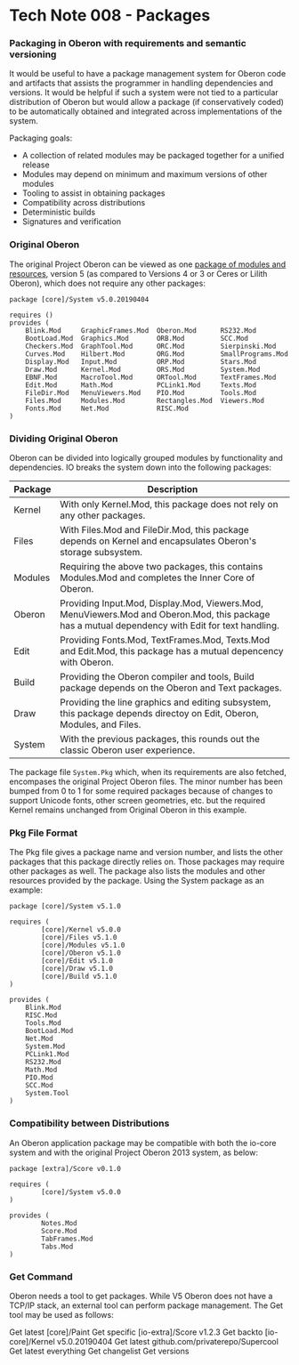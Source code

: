 # Tech Note 008 - Packages
### Packaging in Oberon with requirements and semantic versioning

It would be useful to have a package management system for Oberon code and artifacts that assists the programmer in handling dependencies and versions. It would be helpful if such a system were not tied to a particular distribution of Oberon but would allow a package (if conservatively coded) to be automatically obtained and integrated across implementations of the system.

Packaging goals:

* A collection of related modules may be packaged together for a unified release
* Modules may depend on minimum and maximum versions of other modules
* Tooling to assist in obtaining packages
* Compatibility across distributions
* Deterministic builds
* Signatures and verification

### Original Oberon

The original Project Oberon can be viewed as one [package of modules and resources](https://github.com/io-orig/System), version 5 (as compared to Versions 4 or 3 or Ceres or Lilith Oberon), which does not require any other packages:

```
package [core]/System v5.0.20190404

requires ()
provides (
	Blink.Mod     GraphicFrames.Mod  Oberon.Mod      RS232.Mod
	BootLoad.Mod  Graphics.Mod       ORB.Mod         SCC.Mod
	Checkers.Mod  GraphTool.Mod      ORC.Mod         Sierpinski.Mod
	Curves.Mod    Hilbert.Mod        ORG.Mod         SmallPrograms.Mod
	Display.Mod   Input.Mod          ORP.Mod         Stars.Mod
	Draw.Mod      Kernel.Mod         ORS.Mod         System.Mod
	EBNF.Mod      MacroTool.Mod      ORTool.Mod      TextFrames.Mod
	Edit.Mod      Math.Mod           PCLink1.Mod     Texts.Mod
	FileDir.Mod   MenuViewers.Mod    PIO.Mod         Tools.Mod
	Files.Mod     Modules.Mod        Rectangles.Mod  Viewers.Mod
	Fonts.Mod     Net.Mod            RISC.Mod
)
 ```
### Dividing Original Oberon

Oberon can be divided into logically grouped modules by functionality and dependencies. IO breaks the system down into the following packages:

 Package | Description
 --------|------------
Kernel   | With only Kernel.Mod, this package does not rely on any other packages.
Files    | With Files.Mod and FileDir.Mod, this package depends on Kernel and encapsulates Oberon's storage subsystem.
Modules  | Requiring the above two packages, this contains Modules.Mod and completes the Inner Core of Oberon.
Oberon   | Providing Input.Mod, Display.Mod, Viewers.Mod, MenuViewers.Mod and Oberon.Mod, this package has a mutual dependency with Edit for text handling.
Edit     | Providing Fonts.Mod, TextFrames.Mod, Texts.Mod and Edit.Mod, this package has a mutual depencency with Oberon.
Build    | Providing the Oberon compiler and tools, Build package depends on the Oberon and Text packages.
Draw     | Providing the line graphics and editing subsystem, this package depends directoy on Edit, Oberon, Modules, and Files.
System   | With the previous packages, this rounds out the classic Oberon user experience.

The package file `System.Pkg` which, when its requirements are also fetched, encompases the original Project Oberon files. The minor number has been bumped from 0 to 1 for some required packages because of changes to support Unicode fonts, other screen geometries, etc. but the required Kernel remains unchanged from Original Oberon in this example. 

### Pkg File Format

The Pkg file gives a package name and version number, and lists the other packages that this package directly relies on. Those packages may require other packages as well. The package also lists the modules and other resources provided by the package. Using the System package as an example:

```
package [core]/System v5.1.0

requires (
        [core]/Kernel v5.0.0
        [core]/Files v5.1.0
        [core]/Modules v5.1.0
        [core]/Oberon v5.1.0
        [core]/Edit v5.1.0
        [core]/Draw v5.1.0
        [core]/Build v5.1.0
)

provides (
	Blink.Mod
	RISC.Mod
	Tools.Mod
	BootLoad.Mod
	Net.Mod
	System.Mod        
	PCLink1.Mod
	RS232.Mod
	Math.Mod
	PIO.Mod
	SCC.Mod
	System.Tool
)

```

### Compatibility between Distributions

An Oberon application package may be compatible with both the io-core system and with the original Project Oberon 2013 system, as below:

```
package [extra]/Score v0.1.0

requires (
        [core]/System v5.0.0
)

provides (
        Notes.Mod
        Score.Mod
        TabFrames.Mod
        Tabs.Mod
)

```
### Get Command

Oberon needs a tool to get packages. While V5 Oberon does not have a TCP/IP stack, an external tool can perform package management. The Get tool may be used as follows:

Get latest [core]/Paint
Get specific [io-extra]/Score v1.2.3
Get backto [io-core]/Kernel v5.0.20190404
Get latest github.com/privaterepo/Supercool
Get latest everything
Get changelist
Get versions

